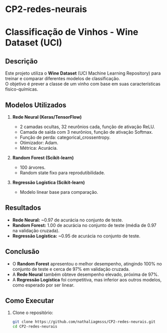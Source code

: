 # CP2-redes-neurais

# Classificação de Vinhos - Wine Dataset (UCI)

## Descrição
Este projeto utiliza o **Wine Dataset** (UCI Machine Learning Repository) para treinar e comparar diferentes modelos de classificação.  
O objetivo é prever a classe de um vinho com base em suas características físico-químicas.

## Modelos Utilizados
1. **Rede Neural (Keras/TensorFlow)**
   - 2 camadas ocultas, 32 neurônios cada, função de ativação ReLU.
   - Camada de saída com 3 neurônios, função de ativação Softmax.
   - Função de perda: categorical_crossentropy.
   - Otimizador: Adam.
   - Métrica: Acurácia.

2. **Random Forest (Scikit-learn)**
   - 100 árvores.
   - Random state fixo para reprodutibilidade.

3. **Regressão Logística (Scikit-learn)**
   - Modelo linear base para comparação.

## Resultados
- **Rede Neural:** ~0.97 de acurácia no conjunto de teste.  
- **Random Forest:** 1.00 de acurácia no conjunto de teste (média de 0.97 na validação cruzada).  
- **Regressão Logística:** ~0.95 de acurácia no conjunto de teste.  

## Conclusão
- O **Random Forest** apresentou o melhor desempenho, atingindo 100% no conjunto de teste e cerca de 97% em validação cruzada.  
- A **Rede Neural** também obteve desempenho elevado, próxima de 97%.  
- A **Regressão Logística** foi competitiva, mas inferior aos outros modelos, como esperado por ser linear.  

## Como Executar
1. Clone o repositório:
   ```bash
   git clone https://github.com/nathaliagmsss/CP2-redes-neurais.git
   cd CP2-redes-neurais
